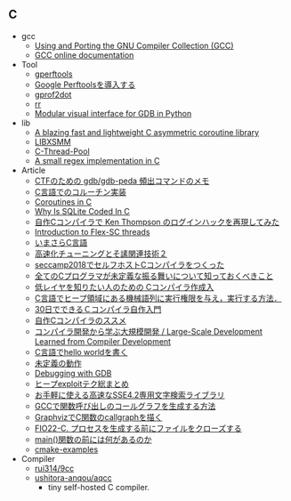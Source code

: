 ## C

+ gcc
    + [Using and Porting the GNU Compiler Collection (GCC)](http://www.asahi-net.or.jp/~wg5k-ickw/html/online/gcc-2.95.2/gcc_toc.html)
    + [GCC online documentation](https://gcc.gnu.org/onlinedocs/)
+ Tool
    + [gperftools](https://github.com/gperftools/gperftools)
    + [Google Perftoolsを導入する](http://msyksphinz.hatenablog.com/entry/2015/08/28/020000)
    + [gprof2dot](https://github.com/jrfonseca/gprof2dot)
    + [rr](https://rr-project.org/)
    + [Modular visual interface for GDB in Python](https://github.com/cyrus-and/gdb-dashboard)
+ lib
    + [A blazing fast and lightweight C asymmetric coroutine library](https://github.com/hnes/libaco)
    + [LIBXSMM](https://github.com/hfp/libxsmm)
    + [C-Thread-Pool](https://github.com/Pithikos/C-Thread-Pool)
    + [A small regex implementation in C](https://github.com/kokke/tiny-regex-c)
+ Article
    + [CTFのための gdb/gdb-peda 頻出コマンドのメモ](http://t3rry.hatenablog.com/entry/2017/07/19/010844)
    + [C言語でのコルーチン実装](http://www.spice-elec.com/Z80/multi_task/mult_task02.html)
    + [Coroutines in C](https://www.chiark.greenend.org.uk/~sgtatham/coroutines.html)
    + [Why Is SQLite Coded In C](https://sqlite.org/whyc.html)
    + [自作Cコンパイラで Ken Thompson のログインハックを再現してみた](http://0x19f.hatenablog.com/entry/2018/08/20/212514)
    + [Introduction to Flex-SC threads](https://speakerdeck.com/sat/introduction-to-flex-sc-threads)
    + [いまさらC言語](https://scrapbox.io/imasaraC/)
    + [高速化チューニングとそ䛾関連技術２](http://www.r-ccs.riken.jp/r-ccssite/wp-content/uploads/2017/06/tokuronA_17_9_watanabe.pdf)
    + [ seccamp2018でセルフホストCコンパイラをつくった](https://speakerdeck.com/anqou/seccamp2018deseruhuhosutockonpairawotukututa)
    + [全てのCプログラマが未定義な振る舞いについて知っておくべきこと](http://blog-ja.intransient.info/2011/05/c-23.html?m=1)
    + [低レイヤを知りたい人のための Cコンパイラ作成入](https://www.sigbus.info/compilerbook/)
    + [C言語でヒープ領域にある機械語列に実行権限を与え，実行する方法．](http://alphakai.hatenadiary.jp/entry/2018/11/03/164841)
    + [30日でできるＣコンパイラ自作入門](https://docs.google.com/presentation/d/1p2iD4gRLFP_K0L7vUAhtP3NcSBhx-wK9v4R03oGyJSQ/mobilepresent?slide=id.p)
    + [自作Cコンパイラのススメ](https://speakerdeck.com/utam0k/zi-zuo-ckonpairafalsesusume)
    + [コンパイラ開発から学ぶ大規模開発 / Large-Scale Development Learned from Compiler Development](https://speakerdeck.com/uoo38/large-scale-development-learned-from-compiler-development)
    + [C言語でhello worldを書く](https://qiita.com/MysticDoll/items/9fe0991167158aa4e09d)
    + [未定義の動作](http://www.c-lang.org/detail/undefined_behavior.html)
    + [Debugging with GDB](https://sourceware.org/gdb/current/onlinedocs/gdb.html)
    + [ヒープexploitテク総まとめ](https://pastebin.com/mrFNd19w)
    + [お手軽に使える高速なSSE4.2専用文字検索ライブラリ](https://blog.cybozu.io/entry/2016/08/25/080000)
    + [GCCで関数呼び出しのコールグラフを生成する方法](https://blog.daisukeyamashita.com/post/800.html)
    + [GraphvizでC関数のcallgraphを描く](http://d.hatena.ne.jp/takuma104/20090321/1237659444)
    + [FIO22-C. プロセスを生成する前にファイルをクローズする](https://www.jpcert.or.jp/sc-rules/c-fio22-c.html)
    + [main()関数の前には何があるのか](https://www.atmarkit.co.jp/ait/series/5503/)
    + [cmake-examples](https://github.com/pr0g/cmake-examples)
+ Compiler
    + [rui314/9cc](https://github.com/rui314/9cc)
    + [ushitora-anqou/aqcc](https://github.com/ushitora-anqou/aqcc)
        + tiny self-hosted C compiler.
